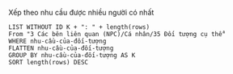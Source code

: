 Xếp theo nhu cầu được nhiều người có nhất
```dataview
LIST WITHOUT ID K + ": " + length(rows)
From "3 Các bên liên quan (NPC)/Cá nhân/35 Đối tượng cụ thể" 
WHERE nhu-cầu-của-đối-tượng
FLATTEN nhu-cầu-của-đối-tượng
GROUP BY nhu-cầu-của-đối-tượng AS K
SORT length(rows) DESC
```